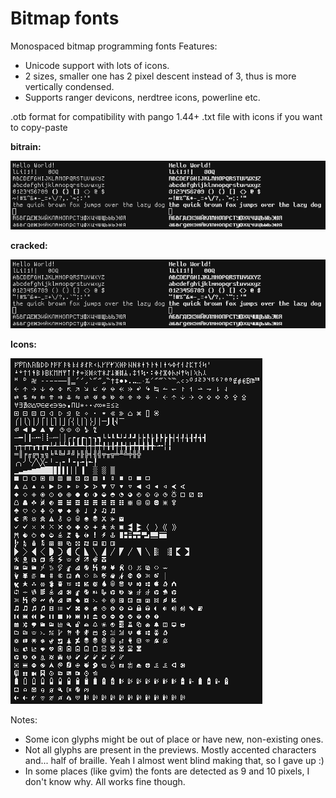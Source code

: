 # Bitmap fonts
Monospaced bitmap programming fonts
Features:
- Unicode support with lots of icons.
- 2 sizes, smaller one has 2 pixel descent instead of 3, thus is more vertically condensed.
- Supports ranger devicons, nerdtree icons, powerline etc.

.otb format for compatibility with pango 1.44+
.txt file with icons if you want to copy-paste


**bitrain:**

![Screenshot A](https://raw.githubusercontent.com/oredaze/font-bitrain_font-cracked/main/screenshots/bitrain.png)

**cracked:**

![Screenshot B](https://raw.githubusercontent.com/oredaze/font-bitrain_font-cracked/main/screenshots/cracked.png)

**Icons:**

![Screenshot C](https://raw.githubusercontent.com/oredaze/font-bitrain_font-cracked/main/screenshots/icons.png)

Notes:
- Some icon glyphs might be out of place or have new, non-existing ones.
- Not all glyphs are present in the previews. Mostly accented characters and...
  half of braille. Yeah I almost went blind making that, so I gave up :)
- In some places (like gvim) the fonts are detected as 9 and 10 pixels, I don't know why. All works fine though.
